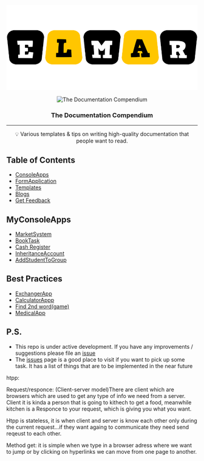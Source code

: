 ![banner](https://github.com/elmar049/PragmatechCsharpProject/blob/master/banner.png)
<p align="center">
 <img src="https://i.imgur.com/rSyq3MW.png" alt="The Documentation Compendium"></a>
</p>

<h3 align="center">The Documentation Compendium</h3>

<div align="center">


</div>

---

<p align = "center">💡 Various templates & tips on writing high-quality documentation that people want to read.</p>


## Table of Contents

- [ConsoleApps](#console)
- [FormApplication](#formapp)
- [Templates](#templates)
- [Blogs](#art)
- [Get Feedback](#WriteIssue)


## MyConsoleApps <a name = "console"></a> 

- [MarketSystem](https://github.com/elmar049/PragmatechCsharpProject/tree/master/HomeWorkTask/SuperMarketTask)
- [BookTask](https://github.com/elmar049/PragmatechCsharpProject/tree/master/HomeWorkTask/BookTask)
- [Cash Register](https://github.com/elmar049/PragmatechCsharpProject/tree/master/HomeWorkTask/CashRegister)
- [InheritanceAccount](https://github.com/elmar049/PragmatechCsharpProject/tree/master/Lessons/Class)
- [AddStudentToGroup](https://github.com/elmar049/PragmatechCsharpProject/tree/master/HomeWorkTask/CourseTask/GroupStudentTask)


## Best Practices<a name = "formapp"></a>

- [ExchangerApp](https://github.com/elmar049/PragmatechCsharpProject/tree/master/HomeWorkTask/CurrencyExchangerTask)
- [CalculatorAppp](https://github.com/elmar049/PragmatechCsharpProject/tree/master/HomeWorkTask/Calculator)
- [Find 2nd word(game)](https://github.com/elmar049/PragmatechCsharpProject/tree/master/Draft/Dictionary/Dictionary)
- [MedicalApp](https://github.com/elmar049/PragmatechCsharpProject/tree/master/HomeWorkTask/TaskMedicinee)


## P.S. <a name = "WriteIssue"></a>

- This repo is under active development. If you have any improvements / suggestions please file an [issue](https://github.com/kylelobo/The-Documentation-Compendium/issues/new/choose)
- The [issues](https://github.com/elmar049/PragmatechCsharpProject/issues) page is a good place to visit if you want to pick up some task. It has a list of things that are to be implemented in the near future



htpp:

Request/responce: (Client-server model)There are client which are browsers which are used to get any type of info we need from a server.
Client it is kinda a person that is going to kithech to get a food, meanwhile kitchen is a Responce to your request, which is giving you what you want.

Htpp is stateless, it is when client and server is know each other only during the current request...if they want againg to communicate they need send reqeust to each other.

Method get: it is simple when we type in a browser adress where we want to jump or by clicking on hyperlinks we can move from one page to another.

